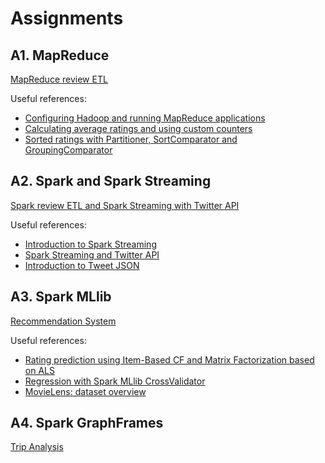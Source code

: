 # Assignments
## A1. MapReduce
[MapReduce review ETL](https://nbviewer.jupyter.org/github/BigDataProcSystems/SD_Assignment/blob/master/Assignment_1.ipynb)

Useful references:
- [Configuring Hadoop and running MapReduce applications](https://github.com/BigDataProcSystems/Hadoop)
- [Calculating average ratings and using custom counters](https://github.com/BigDataProcSystems/Hadoop/tree/master/docs/mapreduce_average_counters.md)
- [Sorted ratings with Partitioner, SortComparator and GroupingComparator](https://github.com/BigDataProcSystems/Hadoop/tree/master/docs/mapreduce_sorted_ratings.md)

## A2. Spark and Spark Streaming
[Spark review ETL and Spark Streaming with Twitter API](https://nbviewer.jupyter.org/github/BigDataProcSystems/SD_Assignment/blob/master/Assignment_2.ipynb)

Useful references:
- [Introduction to Spark Streaming](https://github.com/BigDataProcSystems/Spark_Streaming/blob/master/docs/spark_streaming_intro.md)
- [Spark Streaming and Twitter API](https://github.com/BigDataProcSystems/Spark_Streaming/blob/master/docs/spark_streaming_kafka_tweets.md)
- [Introduction to Tweet JSON](https://developer.twitter.com/en/docs/tweets/data-dictionary/overview/intro-to-tweet-json)

## A3. Spark MLlib

[Recommendation System](https://nbviewer.jupyter.org/github/BigDataProcSystems/SD_Assignment/blob/master/Assignment_3.ipynb)


Useful references:
- [Rating prediction using Item-Based CF and Matrix Factorization based on ALS](https://nbviewer.jupyter.org/github/BigDataProcSystems/Spark_ML_Dataframe/blob/master/notebooks/spark_df_movie_recommendation.ipynb)
- [Regression with Spark MLlib CrossValidator](https://nbviewer.jupyter.org/github/BigDataProcSystems/Spark_ML_Dataframe/blob/master/notebooks/spark_df_price_regression_cv.ipynb)
- [MovieLens: dataset overview](http://files.grouplens.org/datasets/movielens/ml-10m-README.html)

## A4. Spark GraphFrames

[Trip Analysis](https://nbviewer.jupyter.org/github/BigDataProcSystems/SD_Assignment/blob/master/Assignment_4.ipynb)